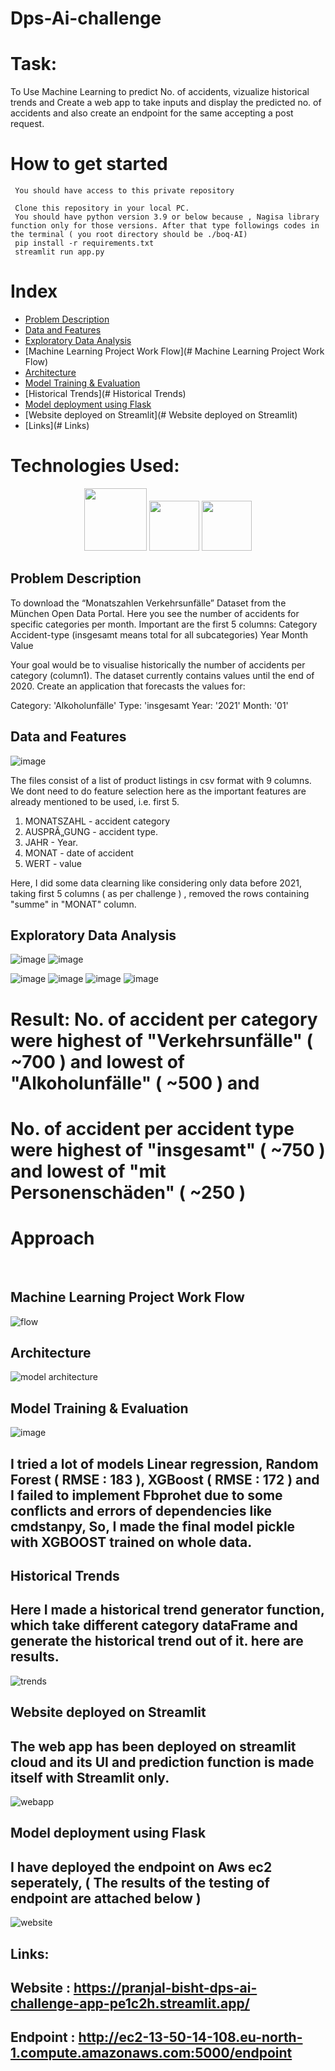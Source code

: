 # Dps-Ai-challenge
# Task:

To Use Machine Learning to predict No. of accidents, vizualize historical trends and Create a web app to take inputs and display the predicted no. of accidents and also create an endpoint for the same accepting a post request.

# How to get started
     You should have access to this private repository
     
     Clone this repository in your local PC.
     You should have python version 3.9 or below because , Nagisa library function only for those versions. After that type followings codes in the terminal ( you root directory should be ./boq-AI)
     pip install -r requirements.txt
     streamlit run app.py
  
# Index

- [Problem Description](#Problem-description)
- [Data and Features](#Data-and-Features)
- [Exploratory Data Analysis](#Exploratory-Data-Analysis)
- [Machine Learning Project Work Flow](# Machine Learning Project Work Flow)
- [Architecture](#Architecture)
- [Model Training & Evaluation](#Architecture)
- [Historical Trends](# Historical Trends)
- [Model deployment using Flask](#Model-deployment-using-Flask)
- [Website deployed on Streamlit](# Website deployed on Streamlit)
- [Links](# Links)

# Technologies Used:
<div align="center">
<code><img height="100" src="https://camo.githubusercontent.com/fc4cab9ccd5e6e62ac62dbb5aab11a9e5507b438c42cc82363ce184cbe1ccdaa/68747470733a2f2f75706c6f61642e77696b696d656469612e6f72672f77696b6970656469612f636f6d6d6f6e732f7468756d622f632f63332f507974686f6e2d6c6f676f2d6e6f746578742e7376672f3230303070782d507974686f6e2d6c6f676f2d6e6f746578742e7376672e706e67" /></code>
<code><img height="80" src="https://www.kdnuggets.com/wp-content/uploads/jupyter-logo.jpg" /></code>
<code><img height="80" src="https://encrypted-tbn0.gstatic.com/images?q=tbn:ANd9GcQBRvVI-sI9TOKK-rUH_brvWmIzadLVcPM2s7YbjXuvcROdbKUkBLdk03fR5XURuYGzQ7E&usqp=CAU" /></code>
 </div>
 </div>
 
## Problem Description ##
To download the “Monatszahlen Verkehrsunfälle” Dataset from the München Open Data Portal. Here you see the number of accidents for specific categories per month. Important are the first 5 columns:
Category
Accident-type (insgesamt means total for all subcategories)
Year
Month
Value

Your goal would be to visualise historically the number of accidents per category (column1). The dataset currently contains values until the end of 2020. Create an application that forecasts the values for:

Category: 'Alkoholunfälle'
Type: 'insgesamt
Year: '2021'
Month: '01'

## Data and Features ##
![image](https://user-images.githubusercontent.com/58468853/225211549-464a5c13-046d-4beb-8f87-963167d6d468.png)

The files consist of a list of product listings in csv format with 9 columns. We dont need to do feature selection here as the important features are already mentioned to be used, i.e. first 5.
1. MONATSZAHL - accident category
2. AUSPRÃ„GUNG - accident type.
3. JAHR - Year.
4. MONAT - date of accident
5. WERT - value

Here, I did some data clearning like considering only data before 2021, taking first 5 columns ( as per challenge ) , removed the rows containing "summe" in "MONAT" column.


## Exploratory Data Analysis ##
![image](https://user-images.githubusercontent.com/58468853/225210375-e9b6ff1a-b7c1-452e-baf2-5ac01fde51d4.png)
![image](https://user-images.githubusercontent.com/58468853/225210418-31300d6d-0e51-4953-8f12-3fd3f70dfada.png)

![image](https://user-images.githubusercontent.com/58468853/225210491-80e749b7-78f4-4640-8972-6c006057c778.png)
![image](https://user-images.githubusercontent.com/58468853/225210532-f6a5cc93-2b19-4863-a502-a69a193801a0.png)
![image](https://user-images.githubusercontent.com/58468853/225210587-5e0662e0-8964-4d7a-8b21-64bcc40cfd04.png)
![image](https://user-images.githubusercontent.com/58468853/225210617-69fea38b-25fb-43ee-9af4-a4b4b40032ed.png)

# Result: No. of accident per category were highest of "Verkehrsunfälle" ( ~700 ) and lowest of "Alkoholunfälle" ( ~500 ) and 
# No. of accident per accident type were highest of "insgesamt" ( ~750 ) and lowest of "mit Personenschäden" ( ~250 )

# Approach #
<br/>

## Machine Learning Project Work Flow ##


 ![flow](https://user-images.githubusercontent.com/58468853/225127835-051ff3fe-5e8d-4488-9424-4beee0bf42d5.JPG)


## Architecture ##

![model architecture](https://user-images.githubusercontent.com/58468853/225127876-2951cd53-478d-4953-bd74-58102a145b7b.JPG)


## Model Training & Evaluation ##
![image](https://user-images.githubusercontent.com/58468853/225213464-3ed2a1af-a59b-4871-868c-03c3b5961aef.png)

## I tried a lot of models Linear regression, Random Forest ( RMSE : 183 ), XGBoost ( RMSE : 172 ) and I failed to implement Fbprohet due to some conflicts and errors of dependencies like cmdstanpy, So, I made the final model pickle with XGBOOST trained on whole data.

## Historical Trends ##

## Here I made a historical trend generator function, which take different category dataFrame and generate the historical trend out of it. here are results.

![trends](https://user-images.githubusercontent.com/58468853/225213339-e1e67b1c-a30d-49e7-984b-918d784ca120.JPG)


## Website deployed on Streamlit ##
## The web app has been deployed on streamlit cloud and its UI and prediction function is made itself with Streamlit only.
![webapp](https://user-images.githubusercontent.com/58468853/225128038-01597c5f-0f09-4a62-b332-455a9d03ac6f.JPG)

## Model deployment using Flask ##
## I have deployed the endpoint on Aws ec2 seperately, ( The results of the testing of endpoint are attached below )
![website](https://user-images.githubusercontent.com/58468853/225128058-6913ae4e-f934-4f6c-9c2b-dcacafe80eb4.JPG)

## Links: ##
## Website : https://pranjal-bisht-dps-ai-challenge-app-pe1c2h.streamlit.app/
## Endpoint : http://ec2-13-50-14-108.eu-north-1.compute.amazonaws.com:5000/endpoint
